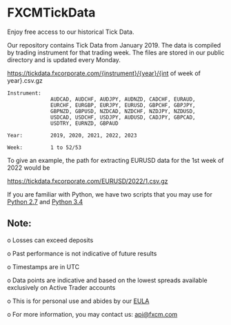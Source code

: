 # FXCMTickData
Enjoy free access to our historical Tick Data.

Our repository contains Tick Data from January 2019. The data is compiled by trading instrument for that trading week. The files are stored in our public directory and is updated every Monday.

https://tickdata.fxcorporate.com/{instrument}/{year}/{int of week of year}.csv.gz

    Instrument: 
                  AUDCAD, AUDCHF, AUDJPY, AUDNZD, CADCHF, EURAUD,
                  EURCHF, EURGBP, EURJPY, EURUSD, GBPCHF, GBPJPY,
                  GBPNZD, GBPUSD, NZDCAD, NZDCHF, NZDJPY, NZDUSD,
                  USDCAD, USDCHF, USDJPY, AUDUSD, CADJPY, GBPCAD,
                  USDTRY, EURNZD, GBPAUD

    Year:         2019, 2020, 2021, 2022, 2023

    Week:         1 to 52/53

To give an example, the path for extracting EURUSD data for the 1st week of 2022 would be

https://tickdata.fxcorporate.com/EURUSD/2022/1.csv.gz

If you are familiar with Python, we have two scripts that you may use for [Python 2.7](https://github.com/fxcm/MarketData/blob/master/TickData/TickData27.py) and [Python 3.4](https://github.com/fxcm/MarketData/blob/master/TickData/TickData34.py)


## Note:

o	Losses can exceed deposits

o	Past performance is not indicative of future results

o	Timestamps are in UTC

o	Data points are indicative and based on the lowest spreads available exclusively on Active Trader accounts

o	This is for personal use and abides by our [EULA](https://www.fxcm.com/uk/forms/eula/)

o	For more information, you may contact us: api@fxcm.com 


